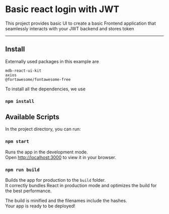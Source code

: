 # Basic react login with JWT

This project provides basic UI to create a basic Frontend application
that seamlessly interacts with your JWT backend and stores token

---

## Install

Externally used packages in this example are
```
mdb-react-ui-kit
axios
@fortawesome/fontawesome-free
```


To install all the dependencies, we use
### `npm install`

## Available Scripts

In the project directory, you can run:

### `npm start`

Runs the app in the development mode.\
Open [http://localhost:3000](http://localhost:3000) to view it in your browser.

### `npm run build`

Builds the app for production to the `build` folder.\
It correctly bundles React in production mode and optimizes the build for the best performance.

The build is minified and the filenames include the hashes.\
Your app is ready to be deployed!
